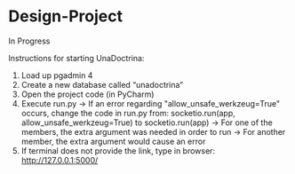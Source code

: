 # Design-Project
In Progress


Instructions for starting UnaDoctrina:

1. Load up pgadmin 4
2. Create a new database called “unadoctrina”
3. Open the project code (in PyCharm)
5. Execute run.py
  -> If an error regarding "allow_unsafe_werkzeug=True" occurs,
     change the code in run.py from:
        socketio.run(app, allow_unsafe_werkzeug=True)
        to
        socketio.run(app)
  -> For one of the members, the extra argument was needed in order to run
  -> For another member, the extra argument would cause an error
6. If terminal does not provide the link, type in browser:   http://127.0.0.1:5000/
